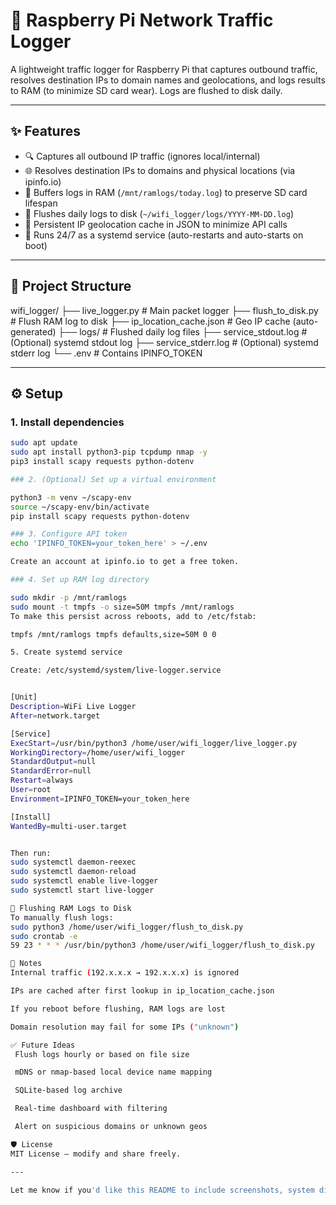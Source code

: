 # 📡 Raspberry Pi Network Traffic Logger

A lightweight traffic logger for Raspberry Pi that captures outbound traffic, resolves destination IPs to domain names and geolocations, and logs results to RAM (to minimize SD card wear). Logs are flushed to disk daily.

---

## ✨ Features

- 🔍 Captures all outbound IP traffic (ignores local/internal)
- 🌐 Resolves destination IPs to domains and physical locations (via ipinfo.io)
- 💾 Buffers logs in RAM (`/mnt/ramlogs/today.log`) to preserve SD card lifespan
- 📁 Flushes daily logs to disk (`~/wifi_logger/logs/YYYY-MM-DD.log`)
- 🧠 Persistent IP geolocation cache in JSON to minimize API calls
- 🔁 Runs 24/7 as a systemd service (auto-restarts and auto-starts on boot)

---

## 📁 Project Structure

wifi_logger/
├── live_logger.py # Main packet logger
├── flush_to_disk.py # Flush RAM log to disk
├── ip_location_cache.json # Geo IP cache (auto-generated)
├── logs/ # Flushed daily log files
├── service_stdout.log # (Optional) systemd stdout log
├── service_stderr.log # (Optional) systemd stderr log
└── .env # Contains IPINFO_TOKEN


---

## ⚙️ Setup

### 1. Install dependencies

```bash
sudo apt update
sudo apt install python3-pip tcpdump nmap -y
pip3 install scapy requests python-dotenv

### 2. (Optional) Set up a virtual environment

python3 -m venv ~/scapy-env
source ~/scapy-env/bin/activate
pip install scapy requests python-dotenv

### 3. Configure API token
echo 'IPINFO_TOKEN=your_token_here' > ~/.env

Create an account at ipinfo.io to get a free token.

### 4. Set up RAM log directory

sudo mkdir -p /mnt/ramlogs
sudo mount -t tmpfs -o size=50M tmpfs /mnt/ramlogs
To make this persist across reboots, add to /etc/fstab:

tmpfs /mnt/ramlogs tmpfs defaults,size=50M 0 0

5. Create systemd service

Create: /etc/systemd/system/live-logger.service


[Unit]
Description=WiFi Live Logger
After=network.target

[Service]
ExecStart=/usr/bin/python3 /home/user/wifi_logger/live_logger.py
WorkingDirectory=/home/user/wifi_logger
StandardOutput=null
StandardError=null
Restart=always
User=root
Environment=IPINFO_TOKEN=your_token_here

[Install]
WantedBy=multi-user.target


Then run:
sudo systemctl daemon-reexec
sudo systemctl daemon-reload
sudo systemctl enable live-logger
sudo systemctl start live-logger

🧹 Flushing RAM Logs to Disk
To manually flush logs:
sudo python3 /home/user/wifi_logger/flush_to_disk.py
sudo crontab -e
59 23 * * * /usr/bin/python3 /home/user/wifi_logger/flush_to_disk.py

🧠 Notes
Internal traffic (192.x.x.x → 192.x.x.x) is ignored

IPs are cached after first lookup in ip_location_cache.json

If you reboot before flushing, RAM logs are lost

Domain resolution may fail for some IPs ("unknown")

✅ Future Ideas
 Flush logs hourly or based on file size

 mDNS or nmap-based local device name mapping

 SQLite-based log archive

 Real-time dashboard with filtering

 Alert on suspicious domains or unknown geos

🛡️ License
MIT License — modify and share freely.

---

Let me know if you'd like this README to include screenshots, system diagrams, or a badge (e.g., uptime status).
